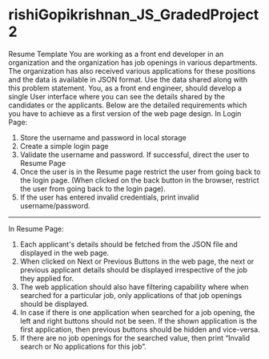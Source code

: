 # rishiGopikrishnan_JS_GradedProject2

Resume Template
You are working as a front end developer in an organization and the organization has job
openings in various departments. The organization has also received various applications for
these positions and the data is available in JSON format. Use the data shared along with this
problem statement. You, as a front end engineer, should develop a single User interface where
you can see the details shared by the candidates or the applicants. Below are the detailed
requirements which you have to achieve as a first version of the web page design.
In Login Page:
1. Store the username and password in local storage
2. Create a simple login page
3. Validate the username and password. If successful, direct the user to Resume Page
4. Once the user is in the Resume page restrict the user from going back to the login page.
(When clicked on the back button in the browser, restrict the user from going back to the
login page).
5. If the user has entered invalid credentials, print invalid username/password.

-----------

In Resume Page:
1. Each applicant's details should be fetched from the JSON file and displayed in the web
page.
2. When clicked on Next or Previous Buttons in the web page, the next or previous
applicant details should be displayed irrespective of the job they applied for.
3. The web application should also have filtering capability where when searched for a
particular job, only applications of that job openings should be displayed.
4. In case if there is one application when searched for a job opening, the left and right
buttons should not be seen. If the shown application is the first application, then previous
buttons should be hidden and vice-versa.
5. If there are no job openings for the searched value, then print “Invalid search or No
applications for this job”.
